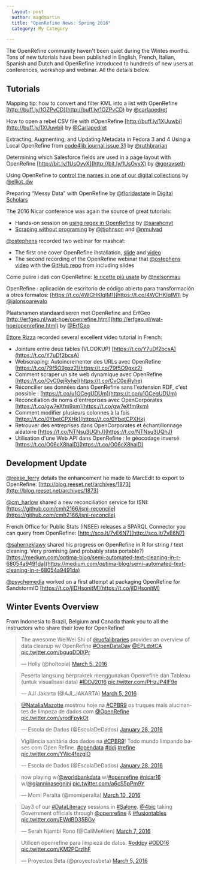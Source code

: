 ```yaml
---
  layout: post
  author: magdmartin
  title: "OpenRefine News: Spring 2016"
  category: My Category

---
```


The OpenRefine community haven't been quiet during the Wintes months. Tons of new tutorials have been published in English, French, Italian, Spanish and Dutch and OpenRefine introduced to hundreds of new users at conferences, workshop and webinar. All the details below. 

## Tutorials 


Mapping tip: how to convert and filter KML into a list with OpenRefine [http://buff.ly/1OZPvCD](http://buff.ly/1OZPvCD) by [@carlapedret](http://twitter.com/carlapedret)

How to open a rebel CSV file with #OpenRefine [http://buff.ly/1XUuwbi](http://buff.ly/1XUuwbi) by [@Carlapedret](http://twitter.com/Carlapedret)

Extracting, Augmenting, and Updating Metadata in Fedora 3 and 4 Using a Local OpenRefine from [code4lib journal issue 31](http://journal.code4lib.org/articles/11179) by [@ruthbrarian](http://twitter.com/ruthbrarian)

Determining which Salesforce fields are used in a page layout with OpenRefine [http://bit.ly/1UsOvyX](http://bit.ly/1UsOvyX) by [@goravseth](http://twitter.com/goravseth)

Using OpenRefine to [control the names in one of our digital collections](http://www.elliotdwilliams.com/controlling-all-the-names/) by [@elliot_dw](http://twitter.com/elliot_dw)

Preparing “Messy Data” with OpenRefine by [@floridastate](http://twitter.com/floridastate) in [Digital Scholars](https://digitalscholars.wordpress.com/2016/02/08/preparing-messy-data-with-openrefine/)

The 2016 Nicar conference was again the source of great tutorials:

* Hands-on session on [using regex in OpenRefine](https://github.com/sarahcnyt/data-journalism/tree/master/openrefine) by [@sarahcnyt](http://twitter.com/sarahcnyt)
* [Scraping without programing](http://ow.ly/ZdDGe) by [@jtjohnson](http://twitter.com/jtjohnson) and [@nmulvad](http://twitter.com/nmulvad)  

[@ostephens](http://twitter.com/ostephens) recorded two webinar for mashcat:

* The first one cover OpenRefine installation, [slide](https://t.co/4FArgykgSL) and [video](https://summit.uwaterloo.ca/p389l6kkluv/)
* The second recording of the OpenRefine webinar that [@ostephens](http://twitter.com/ostephens) [video](https://summit.uwaterloo.ca/p4j215e3vel/)  with the [GitHub repo](https://github.com/ostephens/mashcat-openrefine) from including slides

Come pulire i dati con OpenRefine: [le ricette più usate](https://t.co/sHekDidbCl) by [@nelsonmau](http://twitter.com/nelsonmau)

OpenRefine : aplicación de escritorio de código abierto para transformación a otros formatos: [https://t.co/4WCHKIqIM1](https://t.co/4WCHKIqIM1) by [@jalonsoarevalo](http://twitter.com/jalonsoarevalo)


Plaatsnamen standaardiseren met OpenRefine and ErfGeo [http://erfgeo.nl/wat-hoe/openrefine.html](http://erfgeo.nl/wat-hoe/openrefine.html) by [@ErfGeo](http://twitter.com/ErfGeo)

[Ettore Rizza](http://twitter.com/Ettore_Rizza) recorded several excellent video tutorial in French:

* Jointure entre deux tables (VLOOKUP) [https://t.co/Y7uDf2bcsA](https://t.co/Y7uDf2bcsA)
* Webscraping: Autoincrementer des URLs avec OpenRefine [https://t.co/79f5O9gxz2](https://t.co/79f5O9gxz2)
* Comment scraper un site web dynamique avec OpenRefine [https://t.co/CvC0ejRyhe](https://t.co/CvC0ejRyhe)
* Réconcilier ses données dans OpenRefine sans l'extension RDF, c'est possible : [https://t.co/u1GCegUDUm](https://t.co/u1GCegUDUm)
* Réconciliation de noms d'entreprises avec OpenCorporates [https://t.co/gw7eXfm9xm](https://t.co/gw7eXfm9xm)
* Comment modifier plusieurs colonnes à la fois [https://t.co/0YbetCPXHk](https://t.co/0YbetCPXHk)
* Retrouver des entreprises dans OpenCorporates et échantillonnage aléatoire [https://t.co/NTNsu3UQhJ](https://t.co/NTNsu3UQhJ)
* Utilisation d'une Web API dans OpenRefine : le géocodage inversé [https://t.co/O06cX8halD](https://t.co/O06cX8halD)


## Development Update

[@reese_terry](http://twitter.com/reese_terry) details the enhancement he made to MarcEdit to export to OpenRefine: [http://blog.reeset.net/archives/1873](http://blog.reeset.net/archives/1873)

[@cm_harlow](http://twitter.com/cm_harlow) shared a new reconciliation service for ISNI: [https://github.com/cmh2166/isni-reconcile](https://github.com/cmh2166/isni-reconcile)

French Office for Public Stats (INSEE) releases a SPARQL Connector you can query from OpenRefine: [http://sco.lt/7vE6N7](http://sco.lt/7vE6N7) 

[@saherneklawy](http://twitter.com/saherneklawy) shared his progress on OpenRefine in R for string / text cleaning. Very promising (and probably stata portable?) [https://medium.com/optima-blog/semi-automated-text-cleaning-in-r-68054a9491da](https://medium.com/optima-blog/semi-automated-text-cleaning-in-r-68054a9491da)

[@psychemedia](http://twitter.com/psychemedia) worked on a first attempt at packaging OpenRefine for SandstormIO [https://t.co/jIDHsonitM](https://t.co/jIDHsonitM)


## Winter Events Overview

From Indonesia to Brazil, Belgium and Canada thank you to all the instructors who share their love for OpenRefine! 

<blockquote class="twitter-tweet" data-lang="en"><p lang="en" dir="ltr">The awesome WeiWei Shi of <a href="https://twitter.com/uofalibraries">@uofalibraries</a> provides an overview of data cleanup w/ OpenRefine <a href="https://twitter.com/hashtag/OpenDataDay?src=hash">#OpenDataDay</a> <a href="https://twitter.com/EPLdotCA">@EPLdotCA</a> <a href="https://t.co/bguqDDlXPr">pic.twitter.com/bguqDDlXPr</a></p>&mdash; Holly (@holtopia) <a href="https://twitter.com/holtopia/status/706183578996969472">March 5, 2016</a></blockquote>
<script async src="//platform.twitter.com/widgets.js" charset="utf-8"></script>

<blockquote class="twitter-tweet" data-lang="en"><p lang="in" dir="ltr">Peserta langsung berpraktek menggunakan Openrefine dan Tableau (untuk visualisasi data) <a href="https://twitter.com/hashtag/IDDJ2016?src=hash">#IDDJ2016</a> <a href="https://t.co/PHzJP4IF9e">pic.twitter.com/PHzJP4IF9e</a></p>&mdash; AJI Jakarta (@AJI_JAKARTA) <a href="https://twitter.com/AJI_JAKARTA/status/705972413649940480">March 5, 2016</a></blockquote>
<script async src="//platform.twitter.com/widgets.js" charset="utf-8"></script>

<blockquote class="twitter-tweet" data-lang="en"><p lang="pt" dir="ltr"><a href="https://twitter.com/NataliaMazotte">@NataliaMazotte</a> mostrou hoje na <a href="https://twitter.com/hashtag/CPBR9?src=hash">#CPBR9</a> os truques mais alucinantes de limpeza de dados com <a href="https://twitter.com/OpenRefine">@OpenRefine</a> <a href="https://t.co/yrodFpykOt">pic.twitter.com/yrodFpykOt</a></p>&mdash; Escola de Dados (@EscolaDeDados) <a href="https://twitter.com/EscolaDeDados/status/692530663929581568">January 28, 2016</a></blockquote>
<script async src="//platform.twitter.com/widgets.js" charset="utf-8"></script>

<blockquote class="twitter-tweet" data-lang="en"><p lang="pt" dir="ltr">Vigilância sanitária dos dados na <a href="https://twitter.com/hashtag/CPBR9?src=hash">#CPBR9</a>! Todo mundo limpando bases com Open Refine. <a href="https://twitter.com/hashtag/opendata?src=hash">#opendata</a> <a href="https://twitter.com/hashtag/ddj?src=hash">#ddj</a> <a href="https://twitter.com/hashtag/refine?src=hash">#refine</a> <a href="https://t.co/YWc4fezglO">pic.twitter.com/YWc4fezglO</a></p>&mdash; Escola de Dados (@EscolaDeDados) <a href="https://twitter.com/EscolaDeDados/status/692504146386272256">January 28, 2016</a></blockquote>
<script async src="//platform.twitter.com/widgets.js" charset="utf-8"></script>

<blockquote class="twitter-tweet" data-lang="en"><p lang="en" dir="ltr">now playing w/<a href="https://twitter.com/worldbankdata">@worldbankdata</a> w/<a href="https://twitter.com/hashtag/openrefine?src=hash">#openrefine</a> <a href="https://twitter.com/hashtag/nicar16?src=hash">#nicar16</a> w/<a href="https://twitter.com/gianninasegnini">@gianninasegnini</a> <a href="https://t.co/a6cS5pPm9Y">pic.twitter.com/a6cS5pPm9Y</a></p>&mdash; Momi Peralta (@momiperalta) <a href="https://twitter.com/momiperalta/status/707968281672462337">March 10, 2016</a></blockquote>
<script async src="//platform.twitter.com/widgets.js" charset="utf-8"></script>

<blockquote class="twitter-tweet" data-lang="en"><p lang="en" dir="ltr">Day3 of our <a href="https://twitter.com/hashtag/DataLiteracy?src=hash">#DataLiteracy</a> sessions in <a href="https://twitter.com/hashtag/Salone?src=hash">#Salone</a>. <a href="https://twitter.com/4bic">@4bic</a> taking Government officials through <a href="https://twitter.com/OpenRefine">@openrefine</a> &amp; <a href="https://twitter.com/hashtag/fusiontables?src=hash">#fusiontables</a> <a href="https://t.co/EWdBD35BGv">pic.twitter.com/EWdBD35BGv</a></p>&mdash; Serah Njambi Rono (@CallMeAlien) <a href="https://twitter.com/CallMeAlien/status/706822608453435392">March 7, 2016</a></blockquote>
<script async src="//platform.twitter.com/widgets.js" charset="utf-8"></script>

<blockquote class="twitter-tweet" data-lang="en"><p lang="es" dir="ltr">Utilicen openrefine para limpieza de datos. <a href="https://twitter.com/hashtag/oddpy?src=hash">#oddpy</a> <a href="https://twitter.com/hashtag/ODD16?src=hash">#ODD16</a> <a href="https://t.co/KM2PCrzlhF">pic.twitter.com/KM2PCrzlhF</a></p>&mdash; Proyectos Beta (@proyectosbeta) <a href="https://twitter.com/proyectosbeta/status/706209590405435392">March 5, 2016</a></blockquote>
<script async src="//platform.twitter.com/widgets.js" charset="utf-8"></script>
